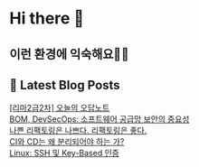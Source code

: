 # Hi there 👋

## 이런 환경에 익숙해요✍🏼

## 📕 Latest Blog Posts

<a href=https://honge1122.tistory.com/68>[리마2급2차] 오늘의 오답노트 </a></br><a href=https://honge1122.tistory.com/67>BOM, DevSecOps: 소프트웨어 공급망 보안의 중요성</a></br><a href=https://honge1122.tistory.com/66>나쁜 리팩토링은 나쁘다. 리팩토링은 좋다.</a></br><a href=https://honge1122.tistory.com/65>CI와 CD는 왜 분리되어야 하는 가?</a></br><a href=https://honge1122.tistory.com/64>Linux: SSH 및 Key-Based 인증</a></br>